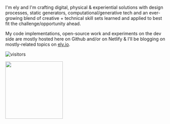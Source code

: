 
I'm ely and I'm crafting digital, physical & experiential solutions with design processes, static generators, computational/generative tech and an ever-growing blend of creative + technical skill sets learned and applied to best fit the challenge/opportunity ahead.

My code implementations, open-source work and experiments on the dev side are mostly hosted here on Github and/or on Netlify & I'll be blogging on mostly-related topics on [ely.io](https://ely.io).

![visitors](https://visitor-badge.glitch.me/badge?page_id=page.id)

<img height="180em" src="https://github-readme-stats.vercel.app/api?username=elykahn&show_icons=true&hide_border=true&&count_private=true&include_all_commits=true" />
